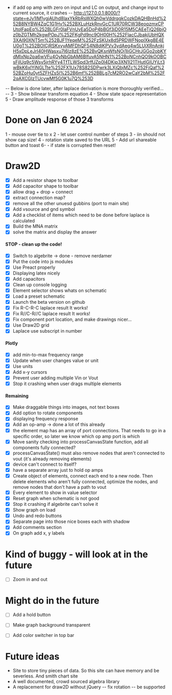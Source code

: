 - if add op amp with zero on input and LC on output, and change input to current source, it crashes
-- http://127.0.0.1:8000/?state=eJy1lM1ygjAUhd8laxYkRbRsWXQh0wVddrqgkCozkDAQHBnHd%252B8NYBW4ZqC1G1Hv%252BXLuHzkRnvGcC1UR70RCW38eoqzmxCPUtolFapEq%252BLGFr0laFVnUvEa5DoP4bBGf3iD0R15M5CAEeTiQ26bjOz0bZGTMh2kgwPOpJ%252FKgPd9nc9OH00H%252FlacCJbakjUbHQX3XAl90XNT5m%252BJF1YeqeM%252FzSKUx8d5PRDWFNoplXkgBE4EU0gT%252BOICjRSKxyyAMFDhQF54N8djKPVv3ydAeg4w5LUjXRnAnkjH5xDpLeJrI40HWasxu7I6lz8zE%252BvQKsnWfsNOj1IiGCHrJGGo2obKYdMlxNp2pa6wVFu4OyNbGbAM6BlfuvA5NHN1%252BoNCnhQO9kOOBCsFjlUq9c5Wsy5jrhRYy4TfTLWSpd3rffJZp0l4DKip3XN1I21THutlGIUYjLt3wBkK6xIYiNGLTte%252FX1Ux78S82SDPwrk3LXjQbjMZc%252FjQaf%252BZoHu0yt5ZFHZs5l%252B6mf%252BBLg7cM2RO2wCaY2bM%252F2qAXCGIzTUcvwMf5G0K1u7Q%253D




-- Below is done later, after laplace derivation is more thoroughly verified... --
3 - Show bilinear transform equation
4 - Show state space representation
5 - Draw amplitude response of those 3 transforms

# Done on Jan 6 2024
1 - mouse over tie to x
2 - let user control number of steps
3 - iin should not show cap size!
4 - rotation state saved to the URL
5 - Add url shareable button and toast
6- - if state is corrupted then reset!
# Draw2D
- [x] Add a resistor shape to toolbar
- [x] Add capacitor shape to toolbar
- [x] allow drag + drop + connect
- [x] extract connection map?
- [x] remove all the other unuesd gubbins (port to main site)
- [x] Add vsource and gnd symbol
- [x] Add a checklist of items which need to be done before laplace is calculated
- [x] Build the MNA matrix
- [x] solve the matrix and display the answer
#### STOP - clean up the code! 
- [x] Switch to algebrite -> done - remove nerdamer
- [x] Put the code into js modules
- [x] Use Preact properly
- [x] Displaying latex nicely
- [x] Add capacitors
- [x] Clean up console logging
- [x] Element selector shows whats on schematic
- [x] Load a preset schematic
- [x] Launch the beta version on github
- [x] Fix R-C-R-C laplace result It works!
- [x] Fix R//C-R//C laplace result It works!
- [x] Fix component port location, and make drawings nicer...
- [x] Use Draw2D grid
- [x] Laplace use subscript in number
#### Plotly
- [x] add min-to-max frequency range
- [x] Update when user changes value or unit
- [x] Use units 
- [x] Add x-y cursors
- [x] Prevent user adding multiple Vin or Vout
- [x] Stop it crashing when user drags multiple elements
#### Remaining
- [x] Make draggable things into images, not text boxes
- [x] Add option to rotate components
- [x] displaying frequency response
- [x] Add an op-amp -> done a lot of this already
- [x] the element map has an array of port connections. That needs to go in a specific order, so later we know which op amp port is which
- [x] Move sanity checking into processCanvasState function, add all components fully connected?
- [x] processCanvasState() must also remove nodes that aren't connected to vout (it's already removing elements)
- [x] device can't connect to itself?
- [x] have a separate array just to hold op amps
- [x] Create object of elements, connect each end to a new node. Then delete elements who aren't fully connected, optimize the nodes, and remove nodes that don't have a path to vout
- [x] Every element to show in value selector
- [x] Reset graph when schematic is not good
- [x] Stop it crashing if algebrite can't solve it
- [x] Show graph on load
- [x] Undo and redo buttons
- [x] Separate page into those nice boxes each with shadow
- [x] Add comments section
- [x] On graph add x, y labels
 
# Kind of buggy - will look at in the future
- [ ] Zoom in and out

# Might do in the future
- [ ] Add a hold button
- [ ] Make graph background transparent
- [ ] Add color switcher in top bar



# Future ideas
- Site to store tiny pieces of data. So this site can have memory and be severless. And smith chart site
- A well documented, crowd sourced algebra library
- A replacement for draw2D without jQuery
-- fix rotation
-- be supported